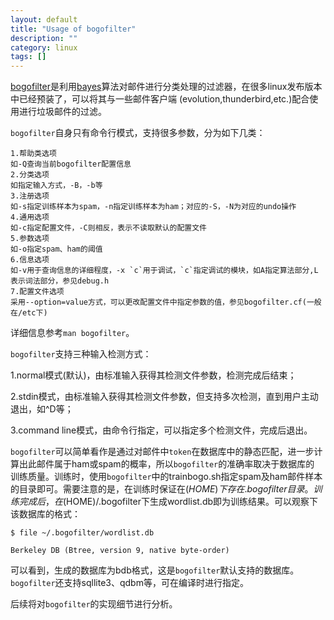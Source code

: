 ```yaml
---
layout: default 
title: "Usage of bogofilter"
description: ""
category: linux
tags: []
---
```


[bogofilter][bogofilter_id1]是利用[bayes][bayes_id2]算法对邮件进行分类处理的过滤器，在很多linux发布版本中已经预装了，可以将其与一些邮件客户端
(evolution,thunderbird,etc.)配合使用进行垃圾邮件的过滤。


`bogofilter`自身只有命令行模式，支持很多参数，分为如下几类：

<pre><code>1.帮助类选项
如-Q查询当前bogofilter配置信息
2.分类选项
如指定输入方式，-B，-b等
3.注册选项
如-s指定训练样本为spam，-n指定训练样本为ham；对应的-S，-N为对应的undo操作
4.通用选项
如-c指定配置文件，-C则相反，表示不读取默认的配置文件
5.参数选项
如-o指定spam、ham的阈值
6.信息选项
如-v用于查询信息的详细程度，-x `c`用于调试，`c`指定调试的模块，如A指定算法部分,L表示词法部分，参见debug.h
7.配置文件选项
采用--option=value方式，可以更改配置文件中指定参数的值，参见bogofilter.cf(一般在/etc下)
</code></pre>
详细信息参考`man bogofilter`。

`bogofilter`支持三种输入检测方式：

1.normal模式(默认)，由标准输入获得其检测文件参数，检测完成后结束；

2.stdin模式，由标准输入获得其检测文件参数，但支持多次检测，直到用户主动退出，如^D等；

3.command line模式，由命令行指定，可以指定多个检测文件，完成后退出。


`bogofilter`可以简单看作是通过对邮件中`token`在数据库中的静态匹配，进一步计算出此邮件属于ham或spam的概率，所以`bogofilter`的准确率取决于数据库的
训练质量。训练时，使用`bogofilter`中的trainbogo.sh指定spam及ham邮件样本的目录即可。需要注意的是，在训练时保证在$(HOME)下存在.bogofilter目录。
训练完成后，在$(HOME)/.bogofilter下生成wordlist.db即为训练结果。可以观察下该数据库的格式：

    $ file ~/.bogofilter/wordlist.db

    Berkeley DB (Btree, version 9, native byte-order)

可以看到，生成的数据库为bdb格式，这是`bogofilter`默认支持的数据库。`bogofilter`还支持sqllite3、qdbm等，可在编译时进行指定。

后续将对`bogofilter`的实现细节进行分析。

[bogofilter_id1]:http://bogofilter.sourceforge.net
[bayes_id2]:http://http://en.wikipedia.org/wiki/Bayes%27_theorem
